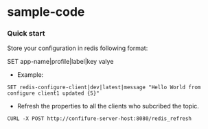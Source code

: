 # sample-code

### Quick start

Store your configuration in redis following format:

 SET app-name|profile|label|key valye
 * Example:
 
  ```SET redis-configure-client|dev|latest|message "Hello World from configure client1 updated {5}"```
  
* Refresh the properties to all the clients who subcribed the topic.

```CURL -X POST http://confifure-server-host:8080/redis_refresh```
